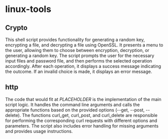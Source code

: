 # linux-tools

## Crypto
This shell script provides functionality for generating a random key, encrypting a file, and decrypting a file using OpenSSL. It presents a menu to the user, allowing them to choose between encryption, decryption, or generating a random key. The script prompts the user for the necessary input files and password file, and then performs the selected operation accordingly. After each operation, it displays a success message indicating the outcome. If an invalid choice is made, it displays an error message.

## http
The code that would fit at $PLACEHOLDER$ is the implementation of the main script logic. It handles the command line arguments and calls the appropriate functions based on the provided options (--get, --post, --delete). The functions curl_get, curl_post, and curl_delete are responsible for performing the corresponding curl requests with different options and parameters. The script also includes error handling for missing arguments and provides usage instructions.